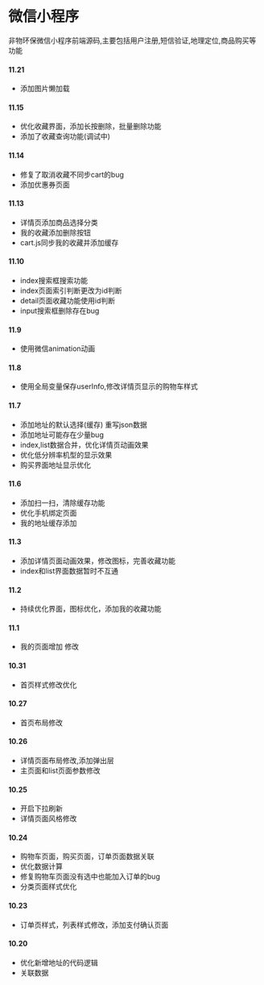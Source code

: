 # 微信小程序
非物环保微信小程序前端源码,主要包括用户注册,短信验证,地理定位,商品购买等功能

#### 11.21
  * 添加图片懒加载

#### 11.15
  * 优化收藏界面，添加长按删除，批量删除功能
  * 添加了收藏查询功能(调试中)

#### 11.14
  * 修复了取消收藏不同步cart的bug
  * 添加优惠券页面

#### 11.13
  * 详情页添加商品选择分类
  * 我的收藏添加删除按钮
  * cart.js同步我的收藏并添加缓存

#### 11.10
  * index搜索框搜索功能
  * index页面索引判断更改为id判断
  * detail页面收藏功能使用id判断
  * input搜索框删除存在bug

#### 11.9
  * 使用微信animation动画

#### 11.8
  * 使用全局变量保存userInfo,修改详情页显示的购物车样式

#### 11.7
  * 添加地址的默认选择(缓存) 重写json数据
  * 添加地址可能存在少量bug
  * index,list数据合并，优化详情页动画效果
  * 优化低分辨率机型的显示效果
  * 购买界面地址显示优化

#### 11.6
  * 添加扫一扫，清除缓存功能
  * 优化手机绑定页面
  * 我的地址缓存添加

#### 11.3 
  * 添加详情页面动画效果，修改图标，完善收藏功能
  * index和list界面数据暂时不互通

#### 11.2
  * 持续优化界面，图标优化，添加我的收藏功能

#### 11.1
  * 我的页面增加 修改

#### 10.31
  * 首页样式修改优化  

#### 10.27
  * 首页布局修改  

#### 10.26
  * 详情页面布局修改,添加弹出层
  * 主页面和list页面参数修改  

#### 10.25
  * 开启下拉刷新 
  * 详情页面风格修改 

#### 10.24
  * 购物车页面，购买页面，订单页面数据关联
  * 优化数据计算
  * 修复购物车页面没有选中也能加入订单的bug
  * 分类页面样式优化

#### 10.23 
   * 订单页样式，列表样式修改，添加支付确认页面 

#### 10.20
   * 优化新增地址的代码逻辑    
   * 关联数据

